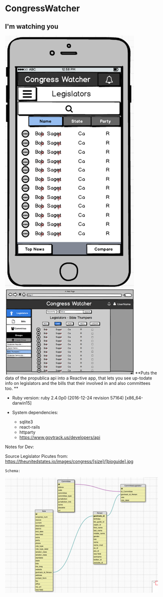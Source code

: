 # CongressWatcher
## I'm watching you

<!-- ![Alt text](./wire-frames/mobile-main.png) ![Alt text](./wire-frames/web-main.png) -->
<img src="./wire-frames/mobile-main.png" width="425"/> <img src="./wire-frames/web-main.png" width="425"/> 
**Puts the data of the propublica api into a Reactive app, that lets you see up-todate info on legislators and the bills that their involved in and also committees too. **

* Ruby version: ruby 2.4.0p0 (2016-12-24 revision 57164) [x86_64-darwin15]

* System dependencies:
	
	* sqlite3
	* react-rails
	* httparty
	* https://www.govtrack.us/developers/api



Notes for Dev:

Source Legislator Picutes from:
	https://theunitedstates.io/images/congress/[size]/[bioguide].jpg

	Schema:
![Alt text](/schemaDesign.png)
